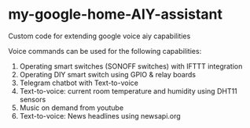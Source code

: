 # my-google-home-AIY-assistant
Custom code for extending google voice aiy capabilities

Voice commands can be used for the following capabilities:

1. Operating smart switches (SONOFF switches) with IFTTT integration
2. Operating DIY smart switch using GPIO & relay boards 
3. Telegram chatbot with Text-to-voice 
4. Text-to-voice: current room temperature and humidity using DHT11 sensors
5. Music on demand from youtube 
6. Text-to-voice: News headlines using newsapi.org
